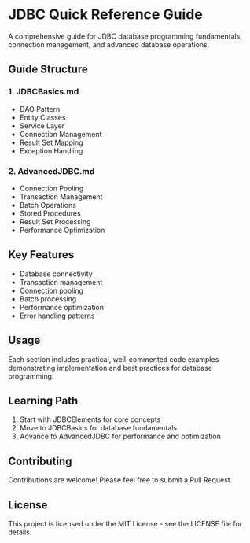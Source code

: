 # JDBC Quick Reference Guide

A comprehensive guide for JDBC database programming fundamentals, connection management, and advanced database operations.

## Guide Structure

### 1. JDBCBasics.md
- DAO Pattern
- Entity Classes
- Service Layer
- Connection Management
- Result Set Mapping
- Exception Handling

### 2. AdvancedJDBC.md
- Connection Pooling
- Transaction Management
- Batch Operations
- Stored Procedures
- Result Set Processing
- Performance Optimization

## Key Features
- Database connectivity
- Transaction management
- Connection pooling
- Batch processing
- Performance optimization
- Error handling patterns

## Usage
Each section includes practical, well-commented code examples demonstrating implementation and best practices for database programming.

## Learning Path
1. Start with JDBCElements for core concepts
2. Move to JDBCBasics for database fundamentals
3. Advance to AdvancedJDBC for performance and optimization

## Contributing
Contributions are welcome! Please feel free to submit a Pull Request.

## License
This project is licensed under the MIT License - see the LICENSE file for details.
